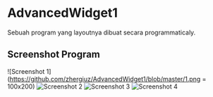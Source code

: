 # AdvancedWidget1
Sebuah program yang layoutnya dibuat secara programmaticaly.

## Screenshot Program
![Screenshot 1](https://github.com/zhergiuz/AdvancedWidget1/blob/master/1.png = 100x200)
![Screenshot 2](https://github.com/zhergiuz/AdvancedWidget1/blob/master/2.png)
![Screenshot 3](https://github.com/zhergiuz/AdvancedWidget1/blob/master/3.png)
![Screenshot 4](https://github.com/zhergiuz/AdvancedWidget1/blob/master/4.png)
